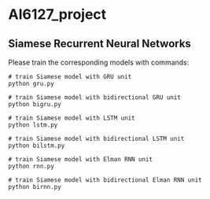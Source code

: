# AI6127_project

## Siamese Recurrent Neural Networks

Please train the corresponding models with commands:

```
# train Siamese model with GRU unit
python gru.py
```
```
# train Siamese model with bidirectional GRU unit
python bigru.py
```
```
# train Siamese model with LSTM unit
python lstm.py
```
```
# train Siamese model with bidirectional LSTM unit
python bilstm.py
```
```
# train Siamese model with Elman RNN unit
python rnn.py
```
```
# train Siamese model with bidirectional Elman RNN unit
python birnn.py
```
